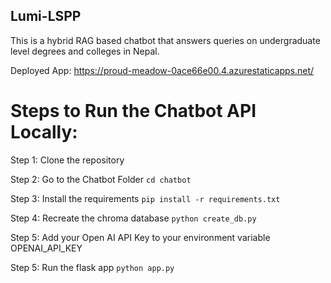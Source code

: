 ## Lumi-LSPP

This is a hybrid RAG based chatbot that answers queries on undergraduate level degrees and colleges in Nepal.

Deployed App: https://proud-meadow-0ace66e00.4.azurestaticapps.net/

# Steps to Run the Chatbot API Locally:

Step 1: Clone the repository

Step 2: Go to the Chatbot Folder
`cd chatbot`

Step 3: Install the requirements
`pip install -r requirements.txt`

Step 4: Recreate the chroma database
`python create_db.py`

Step 5: Add your Open AI API Key to your environment variable OPENAI_API_KEY

Step 5: Run the flask app
`python app.py`
